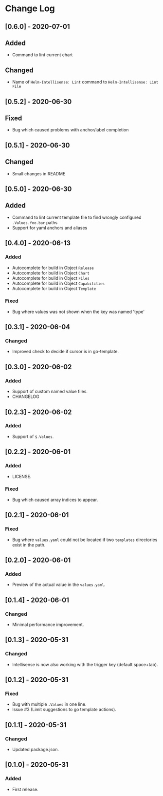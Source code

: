 # Change Log

## [0.6.0] - 2020-07-01
## Added
- Command to lint current chart
## Changed
- Name of `Helm-Intellisense: Lint` command to `Helm-Intellisense: Lint File`

## [0.5.2] - 2020-06-30
## Fixed
- Bug which caused problems with anchor/label completion

## [0.5.1] - 2020-06-30
## Changed
- Small changes in README

## [0.5.0] - 2020-06-30
## Added
- Command to lint current template file to find wrongly configured `.Values.foo.bar` paths 
- Support for yaml anchors and aliases

## [0.4.0] - 2020-06-13
### Added
- Autocomplete for build in Object `Release`
- Autocomplete for build in Object `Chart` 
- Autocomplete for build in Object `Files` 
- Autocomplete for build in Object `Capabilities` 
- Autocomplete for build in Object `Template` 
### Fixed
- Bug where values was not shown when the key was named 'type'


## [0.3.1] - 2020-06-04
### Changed
- Improved check to decide if cursor is in go-template.

## [0.3.0] - 2020-06-02
### Added
- Support of custom named value files.
- CHANGELOG

## [0.2.3] - 2020-06-02
### Added
- Support of `$.Values`.

## [0.2.2] - 2020-06-01
### Added
- LICENSE.

### Fixed
- Bug which caused array indices to appear.

## [0.2.1] - 2020-06-01
### Fixed
- Bug where `values.yaml` could not be located if two `templates` directories exist in the path.

## [0.2.0] - 2020-06-01
### Added
- Preview of the actual value in the `values.yaml`.

## [0.1.4] - 2020-06-01
### Changed
- Minimal performance improvement.

## [0.1.3] - 2020-05-31
### Changed
- Intellisense is now also working with the trigger key (default space+tab).

## [0.1.2] - 2020-05-31
### Fixed
- Bug with multiple `.Values` in one line.
- Issue #3 (Limit suggestions to go template actions).

## [0.1.1] - 2020-05-31
### Changed
- Updated package.json.

## [0.1.0] - 2020-05-31
### Added
- First release.